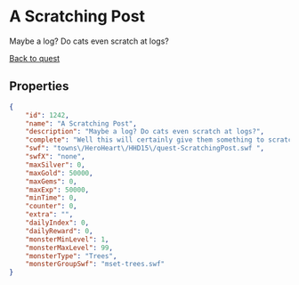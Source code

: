 # A Scratching Post

Maybe a log? Do cats even scratch at logs?

[Back to quest](../quests.md)

## Properties

```json
{
    "id": 1242,
    "name": "A Scratching Post",
    "description": "Maybe a log? Do cats even scratch at logs?",
    "complete": "Well this will certainly give them something to scratch at. How to get it back into the house for them now...",
    "swf": "towns\/HeroHeart\/HHD15\/quest-ScratchingPost.swf ",
    "swfX": "none",
    "maxSilver": 0,
    "maxGold": 50000,
    "maxGems": 0,
    "maxExp": 50000,
    "minTime": 0,
    "counter": 0,
    "extra": "",
    "dailyIndex": 0,
    "dailyReward": 0,
    "monsterMinLevel": 1,
    "monsterMaxLevel": 99,
    "monsterType": "Trees",
    "monsterGroupSwf": "mset-trees.swf"
}
```

